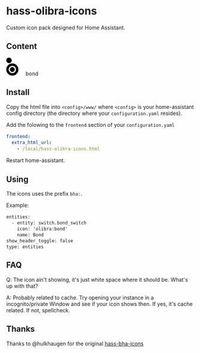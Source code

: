 # hass-olibra-icons

Custom icon pack designed for Home Assistant.

## Content

![Preview](./svg/bond.svg) bond<br />


## Install

Copy the html file into `<config>/www/` where `<config>` is your home-assistant config directory (the directory where your `configuration.yaml` resides).

Add the folowing to the `frontend` section of your `configuration.yaml`

```yaml
frontend:
  extra_html_url:
    - /local/hass-olibra-icons.html
```

Restart home-assistant.

## Using

The icons uses the prefix `bha:`.

Example:

```
entities:
  - entity: switch.bond_switch
    icon: 'olibra:bond'
    name: Bond
show_header_toggle: false
type: entities
```

## FAQ

Q: The icon ain't showing, it's just white space where it should be. What's up with that?

A: Probably related to cache. Try opening your instance in a incognito/private Window and see if your icon shows then. If yes, it's cache related. If not, spellcheck.

## Thanks

Thanks to @hulkhaugen for the original [hass-bha-icons](https://github.com/hulkhaugen/hass-bha-icons)
